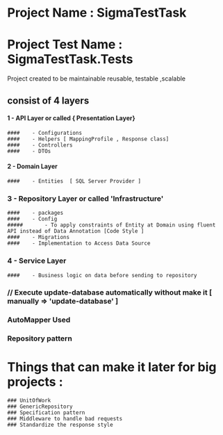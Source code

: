 # Project Name : SigmaTestTask 
# Project Test Name : SigmaTestTask.Tests

Project created to be maintainable  reusable, testable ,scalable

## consist of 4 layers
####	1 - API Layer or called { Presentation Layer} 	
	####	- Configurations
	####	- Helpers [ MappingProfile , Response class]
	####	- Controllers
	####	- DTOs
####	2 - Domain Layer 
	####	- Entities  [ SQL Server Provider ]
###	3 - Repository Layer or called 'Infrastructure'
	####	- packages 
	####	- Config
	#####		- To apply constraints of Entity at Domain using fluent API instead of Data Annotation [Code Style ]
	####	- Migrations
	####	- Implementation to Access Data Source
###	4 - Service Layer 
	####	- Business logic on data before sending to repository


### // Execute  update-database automatically without make it [ manually => 'update-database' ]  
### AutoMapper Used
### Repository pattern
# Things that can make it later for big projects : 
	### UnitOfWork
	### GenericRepository 
	### Specification pattern
	### Middleware to handle bad requests 
	### Standardize the response style
	
